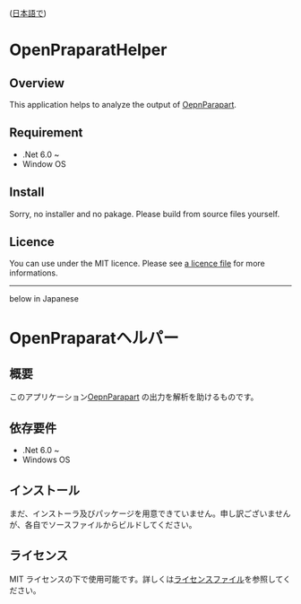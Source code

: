 ([日本語で](#OpenPraparatヘルパー))

OpenPraparatHelper
======

## Overview
This application helps to analyze the output of [OepnParapart](https://github.com/A5size/OpenPraparat).

## Requirement
* .Net 6.0 ~
* Window OS

## Install
Sorry, no installer and no pakage. Please build from source files yourself.

## Licence
You can use under the MIT licence. Please see [a licence file](LICENSE) for more informations.

------


below in Japanese

OpenPraparatヘルパー
======

## 概要
このアプリケーション[OepnParapart](https://github.com/A5size/OpenPraparat) の出力を解析を助けるものです。

## 依存要件
* .Net 6.0 ~
* Windows OS

## インストール
まだ、インストーラ及びパッケージを用意できていません。申し訳ございませんが、各自でソースファイルからビルドしてください。

## ライセンス
MIT ライセンスの下で使用可能です。詳しくは[ライセンスファイル](LICENSE)を参照してください。
